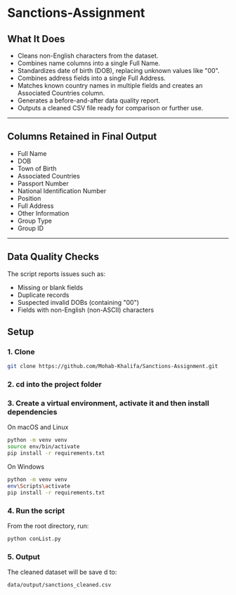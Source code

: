 # Sanctions-Assignment
## What It Does

- Cleans non-English characters from the dataset.
- Combines name columns into a single Full Name.
- Standardizes date of birth (DOB), replacing unknown values like "00".
- Combines address fields into a single Full Address.
- Matches known country names in multiple fields and creates an Associated Countries column.
- Generates a before-and-after data quality report.
- Outputs a cleaned CSV file ready for comparison or further use.

---

## Columns Retained in Final Output

- Full Name  
- DOB  
- Town of Birth  
- Associated Countries  
- Passport Number  
- National Identification Number  
- Position  
- Full Address  
- Other Information  
- Group Type  
- Group ID

---

## Data Quality Checks

The script reports issues such as:

- Missing or blank fields
- Duplicate records
- Suspected invalid DOBs (containing "00")
- Fields with non-English (non-ASCII) characters

## Setup 

### 1. Clone 

```bash
git clone https://github.com/Mohab-Khalifa/Sanctions-Assignment.git
```

### 2. cd into the project folder

### 3. Create a virtual environment, activate it and then install dependencies
On macOS and Linux
```bash
python -m venv venv
source env/bin/activate
pip install -r requirements.txt
```

On Windows
```bash
python -m venv venv
env\Scripts\activate
pip install -r requirements.txt
```

### 4. Run the script
From the root directory, run:
```bash
python conList.py
```

### 5. Output
The cleaned dataset will be save d to:
```bash
data/output/sanctions_cleaned.csv
```